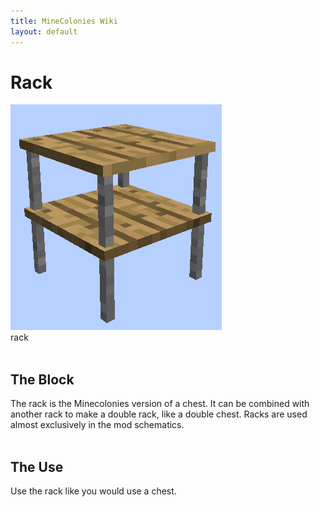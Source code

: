 ```yaml
---
title: MineColonies Wiki
layout: default
---
```

# Rack

<div class="infobox box text-center">
    <img src="../../assets/images/deco/rack.png" alt="Rack"/><br>
    <recipe>rack</recipe>
</div>
<br>


## The Block

The rack is the Minecolonies version of a chest. It can be combined with another rack to make a double rack, like a double chest. Racks are used almost exclusively in the mod schematics.  
<br>

## The Use

Use the rack like you would use a chest. 
